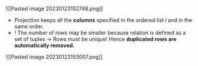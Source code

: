 
![[Pasted image 20230123152748.png]]

- Projection keeps all the **columns** specified in the ordered list $l$ and in the same order.
- ! The number of rows may be smaller because relation is defined as a set of tuples → Rows must be unique! Hence **duplicated rows are automatically removed.**

![[Pasted image 20230123153007.png]]